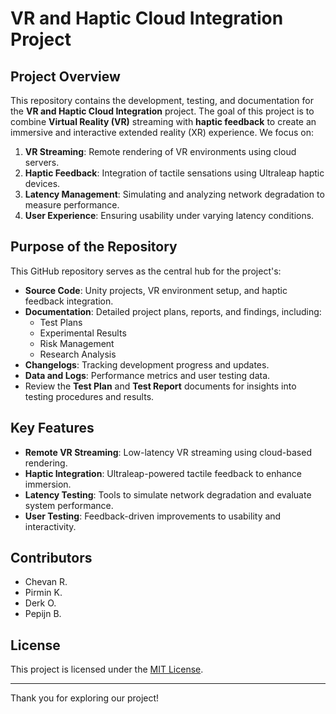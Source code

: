 # VR and Haptic Cloud Integration Project

## Project Overview
This repository contains the development, testing, and documentation for the **VR and Haptic Cloud Integration** project. The goal of this project is to combine **Virtual Reality (VR)** streaming with **haptic feedback** to create an immersive and interactive extended reality (XR) experience. We focus on:

1. **VR Streaming**: Remote rendering of VR environments using cloud servers.
2. **Haptic Feedback**: Integration of tactile sensations using Ultraleap haptic devices.
3. **Latency Management**: Simulating and analyzing network degradation to measure performance.
4. **User Experience**: Ensuring usability under varying latency conditions.

## Purpose of the Repository
This GitHub repository serves as the central hub for the project's:
- **Source Code**: Unity projects, VR environment setup, and haptic feedback integration.
- **Documentation**: Detailed project plans, reports, and findings, including:
   - Test Plans
   - Experimental Results
   - Risk Management
   - Research Analysis
- **Changelogs**: Tracking development progress and updates.
- **Data and Logs**: Performance metrics and user testing data.
- Review the **Test Plan** and **Test Report** documents for insights into testing procedures and results.

## Key Features
- **Remote VR Streaming**: Low-latency VR streaming using cloud-based rendering.
- **Haptic Integration**: Ultraleap-powered tactile feedback to enhance immersion.
- **Latency Testing**: Tools to simulate network degradation and evaluate system performance.
- **User Testing**: Feedback-driven improvements to usability and interactivity.

## Contributors
- Chevan R.
- Pirmin K.
- Derk O.
- Pepijn B.

## License
This project is licensed under the [MIT License](LICENSE).

---
Thank you for exploring our project!
